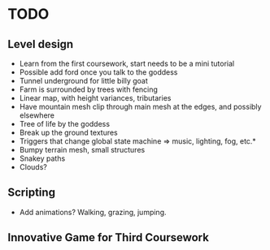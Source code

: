 TODO
====

## Level design

* Learn from the first coursework, start needs to be a mini tutorial
* Possible add ford once you talk to the goddess
* Tunnel underground for little billy goat
* Farm is surrounded by trees with fencing
* Linear map, with height variances, tributaries
* Have mountain mesh clip through main mesh at the edges, and possibly elsewhere
* Tree of life by the goddess
* Break up the ground textures
* Triggers that change global state machine => music, lighting, fog, etc.*
* Bumpy terrain mesh, small structures
* Snakey paths
* Clouds?

## Scripting

* Add animations? Walking, grazing, jumping.

## Innovative Game for Third Coursework
